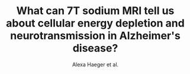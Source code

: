 ---
cat: ciel
subcat: ciclops
bestof: false
author: Alexa Haeger et al.
title: What can 7T sodium MRI tell us about cellular energy depletion and neurotransmission in Alzheimer's disease?
journal: Alzheimer's \& Dementia
year: 2021
type: article
url: https -//onlinelibrary.wiley.com/doi/abs/10.1002/alz.12501
doi: 10.1002/alz.12501
---